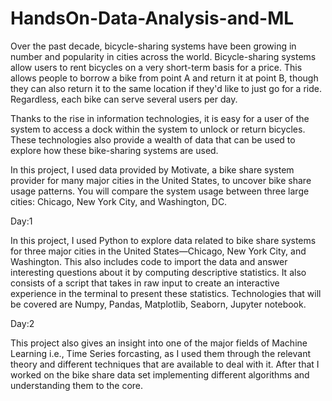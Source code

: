 # HandsOn-Data-Analysis-and-ML

Over the past decade, bicycle-sharing systems have been growing in number and popularity in cities across the world. Bicycle-sharing systems allow users to rent bicycles on a very short-term basis for a price. This allows people to borrow a bike from point A and return it at point B, though they can also return it to the same location if they'd like to just go for a ride. Regardless, each bike can serve several users per day.

Thanks to the rise in information technologies, it is easy for a user of the system to access a dock within the system to unlock or return bicycles. These technologies also provide a wealth of data that can be used to explore how these bike-sharing systems are used.

In this project, I used data provided by Motivate, a bike share system provider for many major cities in the United States, to uncover bike share usage patterns. You will compare the system usage between three large cities: Chicago, New York City, and Washington, DC.


Day:1

In this project, I used Python to explore data related to bike share systems for three major cities in the United States—Chicago, New York City, and Washington. This also includes code to import the data and answer interesting questions about it by computing descriptive statistics. It also consists of a script that takes in raw input to create an interactive experience in the terminal to present these statistics. 
Technologies that will be covered are Numpy, Pandas, Matplotlib, Seaborn, Jupyter notebook. 


Day:2

This project also gives an insight into one of the major fields of Machine Learning i.e., Time Series forcasting, as I used them through the relevant theory and different techniques that are available to deal with it. After that I worked on the bike share data set implementing different algorithms and understanding them to the core.
